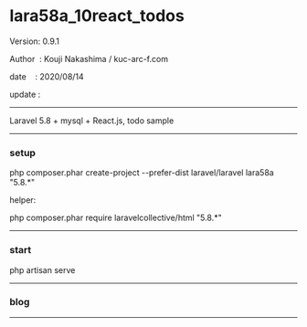 ﻿# lara58a_10react_todos

 Version: 0.9.1

 Author  : Kouji Nakashima / kuc-arc-f.com

 date    : 2020/08/14

 update : 

***

Laravel 5.8 + mysql + React.js,  todo sample

***
### setup
php composer.phar create-project --prefer-dist laravel/laravel lara58a "5.8.*"

helper:

php composer.phar require laravelcollective/html "5.8.*"


***
### start

php artisan serve


***
### blog

***



